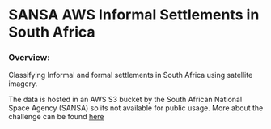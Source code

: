 # SANSA AWS Informal Settlements in South Africa

### Overview:

Classifying Informal and formal settlements in South Africa using satellite imagery.

The data is hosted in an AWS S3 bucket by the South African National Space Agency (SANSA) so its not available for public usage.
More about the challenge can be found [here](https://zindi.africa/hackathons/sansa-informal-settlements-in-south-africa)


